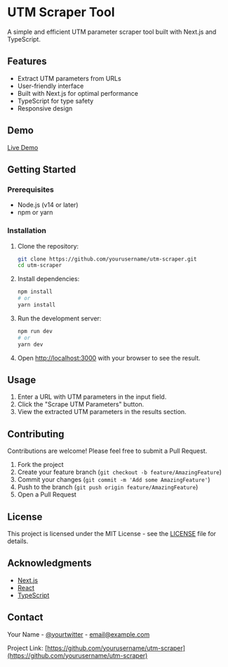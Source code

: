 # UTM Scraper Tool

A simple and efficient UTM parameter scraper tool built with Next.js and TypeScript.

## Features

- Extract UTM parameters from URLs
- User-friendly interface
- Built with Next.js for optimal performance
- TypeScript for type safety
- Responsive design

## Demo

[Live Demo](https://your-demo-url.com)

## Getting Started

### Prerequisites

- Node.js (v14 or later)
- npm or yarn

### Installation

1. Clone the repository:
   ```bash
   git clone https://github.com/yourusername/utm-scraper.git
   cd utm-scraper
   ```

2. Install dependencies:
   ```bash
   npm install
   # or
   yarn install
   ```

3. Run the development server:
   ```bash
   npm run dev
   # or
   yarn dev
   ```

4. Open [http://localhost:3000](http://localhost:3000) with your browser to see the result.

## Usage

1. Enter a URL with UTM parameters in the input field.
2. Click the "Scrape UTM Parameters" button.
3. View the extracted UTM parameters in the results section.

## Contributing

Contributions are welcome! Please feel free to submit a Pull Request.

1. Fork the project
2. Create your feature branch (`git checkout -b feature/AmazingFeature`)
3. Commit your changes (`git commit -m 'Add some AmazingFeature'`)
4. Push to the branch (`git push origin feature/AmazingFeature`)
5. Open a Pull Request

## License

This project is licensed under the MIT License - see the [LICENSE](LICENSE) file for details.

## Acknowledgments

- [Next.js](https://nextjs.org/)
- [React](https://reactjs.org/)
- [TypeScript](https://www.typescriptlang.org/)

## Contact

Your Name - [@yourtwitter](https://twitter.com/yourtwitter) - email@example.com

Project Link: [https://github.com/yourusername/utm-scraper](https://github.com/yourusername/utm-scraper)
